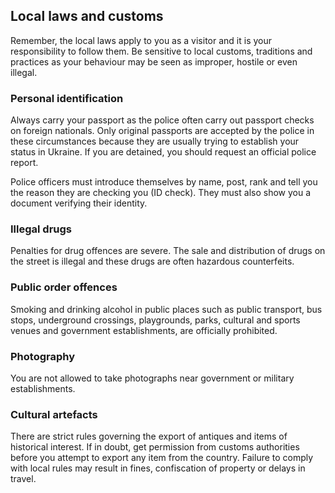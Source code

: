 ## Local laws and customs

Remember, the local laws apply to you as a visitor and it is your responsibility to follow them. Be sensitive to local customs, traditions and practices as your behaviour may be seen as improper, hostile or even illegal.

### **Personal identification**

Always carry your passport as the police often carry out passport checks on foreign nationals. Only original passports are accepted by the police in these circumstances because they are usually trying to establish your status in Ukraine. If you are detained, you should request an official police report.

Police officers must introduce themselves by name, post, rank and tell you the reason they are checking you (ID check). They must also show you a document verifying their identity.

### **Illegal drugs**

Penalties for drug offences are severe. The sale and distribution of drugs on the street is illegal and these drugs are often hazardous counterfeits.

### **Public order offences**

Smoking and drinking alcohol in public places such as public transport, bus stops, underground crossings, playgrounds, parks, cultural and sports venues and government establishments, are officially prohibited.

### **Photography**

You are not allowed to take photographs near government or military establishments.

### **Cultural artefacts**

There are strict rules governing the export of antiques and items of historical interest. If in doubt, get permission from customs authorities before you attempt to export any item from the country. Failure to comply with local rules may result in fines, confiscation of property or delays in travel.